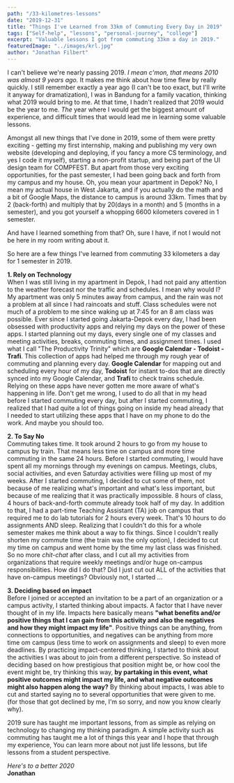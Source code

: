 ```yaml
---
path: "/33-kilometres-lessons"
date: "2019-12-31"
title: "Things I've Learned from 33km of Commuting Every Day in 2019"
tags: ["Self-help", "lessons", "personal-journey", "college"]
excerpt: "Valuable lessons I got from commuting 33km a day in 2019."
featuredImage: "../images/krl.jpg"
author: "Jonathan Filbert"
---
```


I can't believe we're nearly passing 2019.
_I mean c'mon, that means 2010 was almost 9 years ago._
It makes me think about how time flew by really quickly. I still remember exactly a year ago (I can't be too exact, but I'll write it anyway for dramatization), I was in Bandung for a family vacation, thinking what 2019 would bring to me. At that time, I hadn't realized that 2019 would be the year to me. _The_ year where I would get the biggest amount of experience, and difficult times that would lead me in learning some valuable lessons.

Amongst all new things that I've done in 2019, some of them were pretty exciting - getting my first internship, making and publishing my very own website (developing and deploying, if you fancy a more CS terminology, and yes I code it myself), starting a non-profit startup, and being part of the UI design team for COMPFEST. But apart from those very exciting opportunities, for the past semester, I had been going back and forth from my campus and my house.
Oh, you mean your apartment in Depok? No, I mean my actual house in West Jakarta, and if you actually do the math and a bit of Google Maps, the distance to campus is around 33km. Times that by 2 (back-forth) and multiply that by 20(days in a month) and 5 (months in a semester), and you got yourself a whopping 6600 kilometers covered in 1 semester.

And have I learned something from that? Oh, sure I have, if not I would not be here in my room writing about it.

So here are a few things I've learned from commuting 33 kilometers a day for 1 semester in 2019.

**1. Rely on Technology**<br/>
When I was still living in my apartment in Depok, I had not paid any attention to the weather forecast nor the traffic and schedules. I mean why would I? My apartment was only 5 minutes away from campus, and the rain was not a problem at all since I had raincoats and stuff. Class schedules were not much of a problem to me since waking up at 7:45 for an 8 am class was possible.
Ever since I started going Jakarta-Depok every day, I had been obsessed with productivity apps and relying my days on the power of these apps. I started planning out my days, every single one of my classes and meeting activities, breaks, commuting times, and assignment times. I used what I call "The Productivity Trinity" which are **Google Calendar - Todoist - Trafi**. This collection of apps had helped me through my rough year of commuting and planning every day. **Google Calendar** for mapping out and scheduling every hour of my day, **Todoist** for instant to-dos that are directly synced into my Google Calendar, and **Trafi** to check trains schedule.
Relying on these apps have never gotten me more aware of what's happening in life.
Don't get me wrong, I used to do all that in my head before I started commuting every day, but after I started commuting, I realized that I had quite a lot of things going on inside my head already that I needed to start utilizing these apps that I have on my phone to do the work. And maybe you should too.

**2. To Say No**<br/>
Commuting takes time.
It took around 2 hours to go from my house to campus by train. That means less time on campus and more time commuting in the same 24 hours. Before I started commuting, I would have spent all my mornings through my evenings on campus. Meetings, clubs, social activities, and even Saturday activities were filling up most of my weeks. After I started commuting, I decided to cut some of them, not because of me realizing what's important and what's less important, but because of me realizing that it was practically impossible. 8 hours of class, 4 hours of back-and-forth commute already took half of my day. In addition to that, I had a part-time Teaching Assistant (TA) job on campus that required me to do lab tutorials for 2 hours every week. That's 10 hours to do assignments AND sleep. Realizing that I couldn't do this for a whole semester makes me think about a way to fix things.
Since I couldn't really shorten my commute time (the train was the only option), I decided to cut my time on campus and went home by the time my last class was finished. So no more _chit-chat_ after class, and I cut all my activities from organizations that require weekly meetings and/or huge on-campus responsibilities.
How did I do that? Did I just cut out ALL of the activities that have on-campus meetings? Obviously not, I started ...

**3. Deciding based on impact**<br/>
Before I joined or accepted an invitation to be a part of an organization or a campus activity, I started thinking about impacts. A factor that I have never thought of in my life. Impacts here basically means **"what benefits and/or positive things that I can gain from this activity and also the negatives and how they might impact my life"**. Positive things can be anything, from connections to opportunities, and negatives can be anything from more time om campus (less time to work on assignments and sleep) to even more deadlines.
By practicing impact-centered thinking, I started to think about the activities I was about to join from a different perspective. So instead of deciding based on how prestigious that position might be, or how cool the event might be, try thinking this way, **by partaking in this event, what positive outcomes might impact my life, and what negative outcomes might also happen along the way?**
By thinking about impacts, I was able to cut and started saying no to several opportunities that were given to me. (for those that got declined by me, I'm so sorry, and now you know clearly why).

2019 sure has taught me important lessons, from as simple as relying on technology to changing my thinking paradigm. A simple activity such as commuting has taught me a lot of things this year and I hope that through my experience, You can learn more about not just life lessons, but life lessons from a student perspective.

_Here's to a better 2020_<br/>
**Jonathan**
